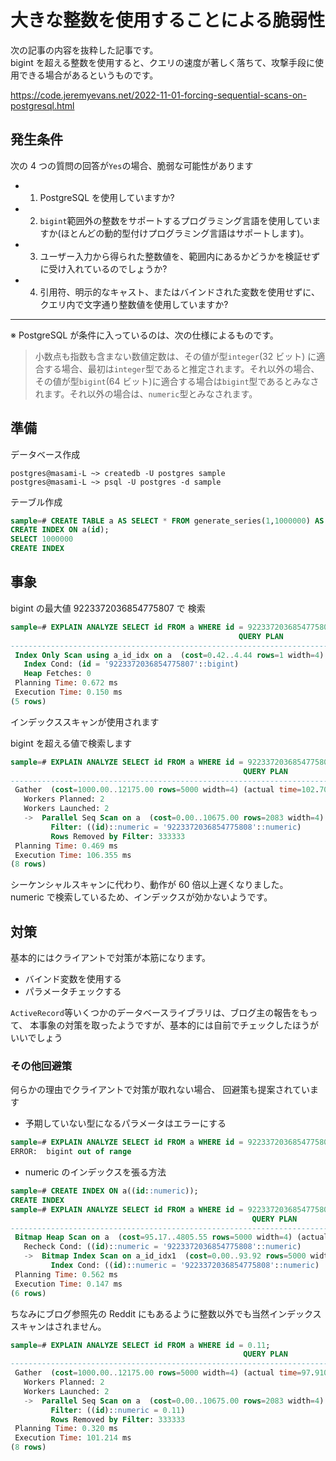 # 大きな整数を使用することによる脆弱性

次の記事の内容を抜粋した記事です。  
bigint を超える整数を使用すると、クエリの速度が著しく落ちて、攻撃手段に使用できる場合があるというものです。

https://code.jeremyevans.net/2022-11-01-forcing-sequential-scans-on-postgresql.html

## 発生条件

次の 4 つの質問の回答が`Yes`の場合、脆弱な可能性があります

- 1. PostgreSQL を使用していますか?
- 2. `bigint`範囲外の整数をサポートするプログラミング言語を使用していますか(ほとんどの動的型付けプログラミング言語はサポートします)。
- 3. ユーザー入力から得られた整数値を、範囲内にあるかどうかを検証せずに受け入れているのでしょうか?
- 4. 引用符、明示的なキャスト、またはバインドされた変数を使用せずに、クエリ内で文字通り整数値を使用していますか?

---

※ PostgreSQL が条件に入っているのは、次の仕様によるものです。

> 小数点も指数も含まない数値定数は、その値が型`integer`(32 ビット) に適合する場合、最初は`integer`型であると推定されます。それ以外の場合、その値が型`bigint`(64 ビット)に適合する場合は`bigint`型であるとみなされます。それ以外の場合は、`numeric`型とみなされます。

## 準備

データベース作成

```
postgres@masami-L ~> createdb -U postgres sample
postgres@masami-L ~> psql -U postgres -d sample
```

テーブル作成

```sql
sample=# CREATE TABLE a AS SELECT * FROM generate_series(1,1000000) AS a(id);
CREATE INDEX ON a(id);
SELECT 1000000
CREATE INDEX
```

## 事象

bigint の最大値 9223372036854775807 で 検索

```sql
sample=# EXPLAIN ANALYZE SELECT id FROM a WHERE id = 9223372036854775807;
                                                   QUERY PLAN
-----------------------------------------------------------------------------------------------------------------
 Index Only Scan using a_id_idx on a  (cost=0.42..4.44 rows=1 width=4) (actual time=0.111..0.112 rows=0 loops=1)
   Index Cond: (id = '9223372036854775807'::bigint)
   Heap Fetches: 0
 Planning Time: 0.672 ms
 Execution Time: 0.150 ms
(5 rows)
```

インデックススキャンが使用されます

bigint を超える値で検索します

```sql
sample=# EXPLAIN ANALYZE SELECT id FROM a WHERE id = 9223372036854775808;
                                                    QUERY PLAN
-------------------------------------------------------------------------------------------------------------------
 Gather  (cost=1000.00..12175.00 rows=5000 width=4) (actual time=102.700..106.299 rows=0 loops=1)
   Workers Planned: 2
   Workers Launched: 2
   ->  Parallel Seq Scan on a  (cost=0.00..10675.00 rows=2083 width=4) (actual time=97.138..97.138 rows=0 loops=3)
         Filter: ((id)::numeric = '9223372036854775808'::numeric)
         Rows Removed by Filter: 333333
 Planning Time: 0.469 ms
 Execution Time: 106.355 ms
(8 rows)
```

シーケンシャルスキャンに代わり、動作が 60 倍以上遅くなりました。  
numeric で検索しているため、インデックスが効かないようです。

## 対策

基本的にはクライアントで対策が本筋になります。

- バインド変数を使用する
- パラメータチェックする

`ActiveRecord`等いくつかのデータベースライブラリは、ブログ主の報告をもって、
本事象の対策を取ったようですが、基本的には自前でチェックしたほうがいいでしょう

### その他回避策

何らかの理由でクライアントで対策が取れない場合、 回避策も提案されています

- 予期していない型になるパラメータはエラーにする

```sql
sample=# EXPLAIN ANALYZE SELECT id FROM a WHERE id = 9223372036854775808::bigint;
ERROR:  bigint out of range
```

- numeric のインデックスを張る方法

```sql
sample=# CREATE INDEX ON a((id::numeric));
CREATE INDEX
sample=# EXPLAIN ANALYZE SELECT id FROM a WHERE id = 9223372036854775808;
                                                      QUERY PLAN
----------------------------------------------------------------------------------------------------------------------
 Bitmap Heap Scan on a  (cost=95.17..4805.55 rows=5000 width=4) (actual time=0.108..0.109 rows=0 loops=1)
   Recheck Cond: ((id)::numeric = '9223372036854775808'::numeric)
   ->  Bitmap Index Scan on a_id_idx1  (cost=0.00..93.92 rows=5000 width=0) (actual time=0.104..0.105 rows=0 loops=1)
         Index Cond: ((id)::numeric = '9223372036854775808'::numeric)
 Planning Time: 0.562 ms
 Execution Time: 0.147 ms
(6 rows)
```

ちなみにブログ参照先の Reddit にもあるように整数以外でも当然インデックススキャンはされません。

```sql
sample=# EXPLAIN ANALYZE SELECT id FROM a WHERE id = 0.11;
                                                    QUERY PLAN
-------------------------------------------------------------------------------------------------------------------
 Gather  (cost=1000.00..12175.00 rows=5000 width=4) (actual time=97.910..101.180 rows=0 loops=1)
   Workers Planned: 2
   Workers Launched: 2
   ->  Parallel Seq Scan on a  (cost=0.00..10675.00 rows=2083 width=4) (actual time=92.100..92.101 rows=0 loops=3)
         Filter: ((id)::numeric = 0.11)
         Rows Removed by Filter: 333333
 Planning Time: 0.320 ms
 Execution Time: 101.214 ms
(8 rows)
```
